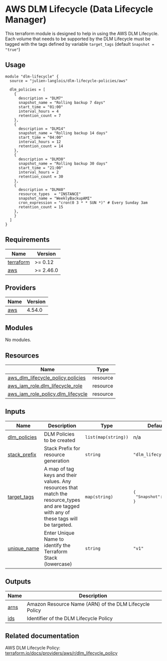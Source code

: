 # AWS DLM Lifecycle (Data Lifecycle Manager)

This terraform module is designed to help in using the AWS DLM Lifecycle. Each
volume that needs to be supported by the DLM Lifecycle must be tagged with
the tags defined by variable `target_tags` (default `Snapshot = "true"`)

## Usage

```hcl
module "dlm-lifecycle" {
  source = "julien-langlois/dlm-lifecycle-policies/aws"

  dlm_policies = [
    {
      description = "DLM7"
      snapshot_name = "Rolling backup 7 days"
      start_time = "01:00"
      interval_hours = 4
      retention_count = 7
    },
    {
      description = "DLM14"
      snapshot_name = "Rolling backup 14 days"
      start_time = "04:00"
      interval_hours = 12
      retention_count = 14
    },
    {
      description = "DLM30"
      snapshot_name = "Rolling backup 30 days"
      start_time = "21:00"
      interval_hours = 2
      retention_count = 30
    },
    {
      description = "DLM40"
      resource_types  = "INSTANCE"
      snapshot_name = "WeeklyBackupAMI"
      cron_expression = "cron(0 3 * * SUN *)" # Every Sunday 3am
      retention_count = 15
    },
    }
  ]
}
```

<!-- BEGINNING OF PRE-COMMIT-TERRAFORM DOCS HOOK -->
## Requirements

| Name | Version |
|------|---------|
| <a name="requirement_terraform"></a> [terraform](#requirement\_terraform) | >= 0.12 |
| <a name="requirement_aws"></a> [aws](#requirement\_aws) | >= 2.46.0 |

## Providers

| Name | Version |
|------|---------|
| <a name="provider_aws"></a> [aws](#provider\_aws) | 4.54.0 |

## Modules

No modules.

## Resources

| Name | Type |
|------|------|
| [aws_dlm_lifecycle_policy.policies](https://registry.terraform.io/providers/hashicorp/aws/latest/docs/resources/dlm_lifecycle_policy) | resource |
| [aws_iam_role.dlm_lifecycle_role](https://registry.terraform.io/providers/hashicorp/aws/latest/docs/resources/iam_role) | resource |
| [aws_iam_role_policy.dlm_lifecycle](https://registry.terraform.io/providers/hashicorp/aws/latest/docs/resources/iam_role_policy) | resource |

## Inputs

| Name | Description | Type | Default | Required |
|------|-------------|------|---------|:--------:|
| <a name="input_dlm_policies"></a> [dlm\_policies](#input\_dlm\_policies) | DLM Policies to be created | `list(map(string))` | n/a | yes |
| <a name="input_stack_prefix"></a> [stack\_prefix](#input\_stack\_prefix) | Stack Prefix for resource generation | `string` | `"dlm_lifecycle"` | no |
| <a name="input_target_tags"></a> [target\_tags](#input\_target\_tags) | A map of tag keys and their values. Any resources that match the resource\_types and are tagged with any of these tags will be targeted. | `map(string)` | <pre>{<br>  "Snapshot": "true"<br>}</pre> | no |
| <a name="input_unique_name"></a> [unique\_name](#input\_unique\_name) | Enter Unique Name to identify the Terraform Stack (lowercase) | `string` | `"v1"` | no |

## Outputs

| Name | Description |
|------|-------------|
| <a name="output_arns"></a> [arns](#output\_arns) | Amazon Resource Name (ARN) of the DLM Lifecycle Policy |
| <a name="output_ids"></a> [ids](#output\_ids) | Identifier of the DLM Lifecycle Policy |
<!-- END OF PRE-COMMIT-TERRAFORM DOCS HOOK -->

## Related documentation

AWS DLM Lifecycle Policy: [terraform.io/docs/providers/aws/r/dlm_lifecycle_policy](https://www.terraform.io/docs/providers/aws/r/dlm_lifecycle_policy)
